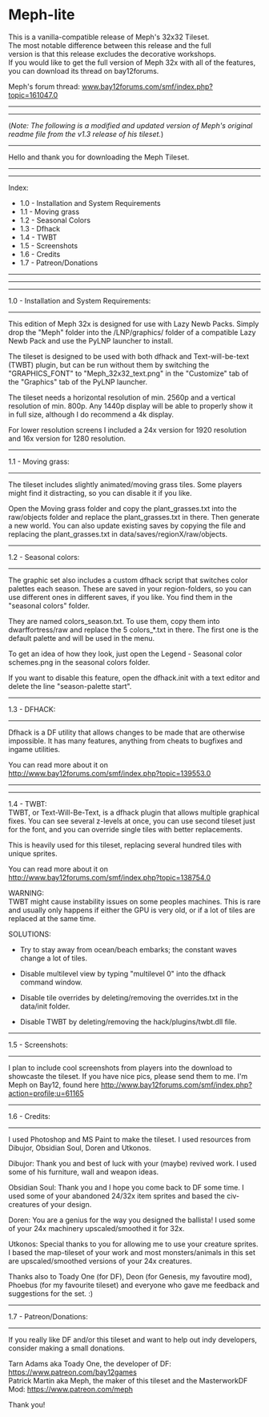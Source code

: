 # Meph-lite

This is a vanilla-compatible release of Meph's 32x32 Tileset.  
The most notable difference between this release and the full  
version is that this release excludes the decorative workshops.  
If you would like to get the full version of Meph 32x with all
of the features, you can download its thread on bay12forums.

Meph's forum thread: www.bay12forums.com/smf/index.php?topic=161047.0

________________________________________
________________________________________

(*Note: The following is a modified and updated version of Meph's original readme file from the v1.3 release of his tileset.*)
________________________________________


Hello and thank you for downloading the Meph Tileset.

________________________________________
________________________________________
Index:
 * 1.0 - Installation and System Requirements
 * 1.1 - Moving grass
 * 1.2 - Seasonal Colors
 * 1.3 - Dfhack
 * 1.4 - TWBT
 * 1.5 - Screenshots
 * 1.6 - Credits
 * 1.7 - Patreon/Donations
________________________________________
________________________________________





________________________________________
1.0 - Installation and System Requirements:
________________________________________
This edition of Meph 32x is designed for use with Lazy Newb Packs. Simply drop the "Meph" folder into the /LNP/graphics/ folder of a compatible Lazy Newb Pack and use the PyLNP launcher to install.

The tileset is designed to be used with both dfhack and Text-will-be-text (TWBT) plugin, but can be run without them by switching the "GRAPHICS_FONT" to "Meph_32x32_text.png" in the "Customize" tab of the "Graphics" tab of the PyLNP launcher.

The tileset needs a horizontal resolution of min. 2560p and a vertical resolution of min. 800p. Any 1440p display will be able to properly show it in full size, although I do recommend a 4k display.

For lower resolution screens I included a 24x version for 1920 resolution and 16x version for 1280 resolution.


________________________________________
1.1 - Moving grass:
________________________________________
The tileset includes slightly animated/moving grass tiles. Some players might find it distracting, so you can disable it if you like.

Open the Moving grass folder and copy the plant_grasses.txt into the raw/objects folder and replace the plant_grasses.txt in there. Then generate a new world. You can also update existing saves by copying the file and replacing the plant_grasses.txt in data/saves/regionX/raw/objects.


________________________________________
1.2 - Seasonal colors:
________________________________________
The graphic set also includes a custom dfhack script that switches color palettes each season. These are saved in your region-folders, so you can use different ones in different saves, if you like.  You find them in the "seasonal colors" folder.

They are named colors_season.txt. To use them, copy them into dwarffortress/raw and replace the 5 colors_*.txt in there. The first one is the default palette and will be used in the menu.

To get an idea of how they look, just open the Legend - Seasonal color schemes.png in the seasonal colors folder.

If you want to disable this feature, open the dfhack.init with a text editor and delete the line "season-palette start".


________________________________________
1.3 - DFHACK:
________________________________________
Dfhack is a DF utility that allows changes to be made that are otherwise impossible. It has many features, anything from cheats to bugfixes and ingame utilities.

You can read more about it on http://www.bay12forums.com/smf/index.php?topic=139553.0


________________________________________
________________________________________
1.4 - TWBT:  
TWBT, or Text-Will-Be-Text, is a dfhack plugin that allows multiple graphical fixes. You can see several z-levels at once, you can use second tileset just for the font, and you can override single tiles with better replacements.

This is heavily used for this tileset, replacing several hundred tiles with unique sprites.

You can read more about it on http://www.bay12forums.com/smf/index.php?topic=138754.0

WARNING:  
TWBT might cause instability issues on some peoples machines. This is rare and usually only happens if either the GPU is very old, or if a lot of tiles are replaced at the same time. 

SOLUTIONS: 
- Try to stay away from ocean/beach embarks; the constant waves change a lot of tiles.

- Disable multilevel view by typing "multilevel 0" into the dfhack command window.

- Disable tile overrides by deleting/removing the overrides.txt in the data/init folder.

- Disable TWBT by deleting/removing the hack/plugins/twbt.dll file.


________________________________________
1.5 - Screenshots:
________________________________________
I plan to include cool screenshots from players into the download to showcaste the tileset. If you have nice pics, please send them to me. I'm Meph on Bay12, found here http://www.bay12forums.com/smf/index.php?action=profile;u=61165


________________________________________
1.6 - Credits:
________________________________________
I used Photoshop and MS Paint to make the tileset.
I used resources from Dibujor, Obsidian Soul, Doren and Utkonos.

Dibujor: Thank you and best of luck with your (maybe) revived work. I used some of his furniture, wall and weapon ideas.

Obsidian Soul: Thank you and I hope you come back to DF some time. I used some of your abandoned 24/32x item sprites and based the civ-creatures of your design.

Doren: You are a genius for the way you designed the ballista! I used some of your 24x machinery upscaled/smoothed it for 32x.

Utkonos: Special thanks to you for allowing me to use your creature sprites. I based the map-tileset of your work and most monsters/animals in this set are upscaled/smoothed versions of your 24x creatures.

Thanks also to Toady One (for DF), Deon (for Genesis, my favoutire mod), Phoebus (for my favourite tileset) and everyone who gave me feedback and suggestions for the set. :)


________________________________________
1.7 - Patreon/Donations:
________________________________________
If you really like DF and/or this tileset and want to help out indy developers, consider making a small donations.

Tarn Adams aka Toady One, the developer of DF: https://www.patreon.com/bay12games  
Patrick Martin aka Meph, the maker of this tileset and the MasterworkDF Mod: https://www.patreon.com/meph

Thank you!
